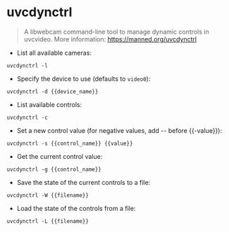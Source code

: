 # uvcdynctrl

> A libwebcam command-line tool to manage dynamic controls in uvcvideo.
> More information: <https://manned.org/uvcdynctrl>

- List all available cameras:

`uvcdynctrl -l`

- Specify the device to use (defaults to `video0`):

`uvcdynctrl -d {{device_name}}`

- List available controls:

`uvcdynctrl -c`

- Set a new control value (for negative values, add -- before {{-value}}):

`uvcdynctrl -s {{control_name}} {{value}}`

- Get the current control value:

`uvcdynctrl -g {{control_name}}`

- Save the state of the current controls to a file:

`uvcdynctrl -W {{filename}}`

- Load the state of the controls from a file:

`uvcdynctrl -L {{filename}}`
